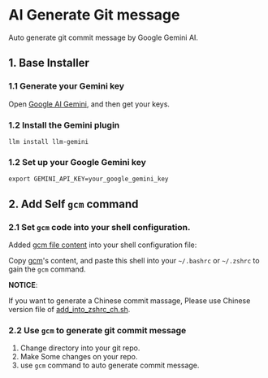 # AI Generate Git message
Auto generate git commit message by Google Gemini AI.

## 1. Base Installer

### 1.1 Generate your Gemini key

Open [Google AI Gemini](https://aistudio.google.com/app/apikey), and then get your keys.

### 1.2 Install the Gemini plugin

```
llm install llm-gemini
```

### 1.2 Set up your Google Gemini key

```
export GEMINI_API_KEY=your_google_gemini_key
```

## 2. Add Self `gcm` command

### 2.1 Set `gcm` code into your shell configuration.

Added [gcm file content](/added_into_zshrc.sh) into your shell configuration file:

Copy [gcm](/added_into_zshrc.sh)'s content, and paste this shell into your `~/.bashrc` or `~/.zshrc` to gain the `gcm` command.

**NOTICE**:

If you want to generate a Chinese commit massage, Please use Chinese version file of [add_into_zshrc_ch.sh](/added_into_zshr_ch.sh).

### 2.2 Use `gcm` to generate git commit message

1. Change directory into your git repo.
2. Make Some changes on your repo.
3. use `gcm` command to auto generate commit message.

